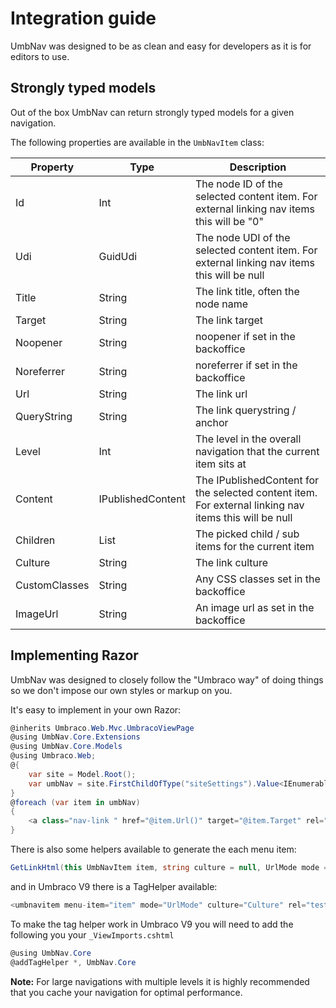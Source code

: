 # Integration guide

UmbNav was designed to be as clean and easy for developers as it is for editors to use.

## Strongly typed models

Out of the box UmbNav can return strongly typed models for a given navigation.

The following properties are available in the `UmbNavItem` class:

| Property          | Type              | Description |
|-------------------|-------------------|-------------|
| Id                | Int               | The node ID of the selected content item. For external linking nav items this will be "0" |
| Udi               | GuidUdi           | The node UDI of the selected content item. For external linking nav items this will be null |
| Title             | String            | The link title, often the node name |
| Target            | String            | The link target |
| Noopener          | String          	| noopener if set in the backoffice |
| Noreferrer        | String         	| noreferrer  if set in the backoffice |
| Url               | String            | The link url |
| QueryString       | String            | The link querystring / anchor |
| Level             | Int               | The level in the overall navigation that the current item sits at |
| Content           | IPublishedContent | The IPublishedContent for the selected content item. For external linking nav items this will be null |
| Children          | List              | The picked child / sub items for the current item |
| Culture           | String            | The link culture
| CustomClasses     | String            | Any CSS classes set in the backoffice
| ImageUrl     		| String            | An image url as set in the backoffice

## Implementing Razor

UmbNav was designed to closely follow the "Umbraco way" of doing things so we don't impose our own styles or markup on you.

It's easy to implement in your own Razor:

```csharp
@inherits Umbraco.Web.Mvc.UmbracoViewPage
@using UmbNav.Core.Extensions
@using UmbNav.Core.Models
@using Umbraco.Web;
@{
    var site = Model.Root();
    var umbNav = site.FirstChildOfType("siteSettings").Value<IEnumerable<UmbNavItem>>("umbNavPE");
}
@foreach (var item in umbNav)
{
    <a class="nav-link " href="@item.Url()" target="@item.Target" rel="@item.Noopener @item.Noreferrer">@item.Title</a>
}
```

There is also some helpers available to generate the each menu item:

 ```csharp
 GetLinkHtml(this UmbNavItem item, string culture = null, UrlMode mode = UrlMode.Default, object htmlAttributes = null)
 ```

and in Umbraco V9 there is a TagHelper available:

```csharp
<umbnavitem menu-item="item" mode="UrlMode" culture="Culture" rel="test"></umbnavitem>
```
To make the tag helper work in Umbraco V9 you will need to add the following you your `_ViewImports.cshtml`

```csharp
@using UmbNav.Core
@addTagHelper *, UmbNav.Core
```

**Note:** For large navigations with multiple levels it is highly recommended that you cache your navigation for optimal performance.
